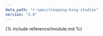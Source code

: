 ```yaml
---
data_path: "r-spec/sleeping-king-studios"
version: "2.8"
---
```


{% include reference/module.md %}
